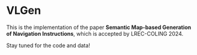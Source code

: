 # VLGen

This is the implementation of the paper **Semantic Map-based Generation of Navigation Instructions**,
which is accepted by LREC-COLING 2024.

Stay tuned for the code and data!